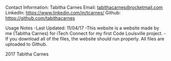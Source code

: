 Contact Information:
Tabitha Carnes
Email: tabithacarnes@rocketmail.com
LinkedIn: https://www.linkedin.com/in/tcarnes/
Github: https://github.com/tabithacarnes

Usage Notes
-Last Updated: 11/04/17
-This website is a website made by me (Tabitha Carnes) for iTech Connect for my first Code Louisville project.
-If you download all of the files, the website should run properly. All files are uploaded to Github.

2017 Tabitha Carnes